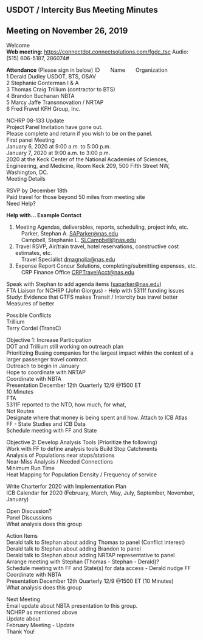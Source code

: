 
## USDOT / Intercity Bus Meeting Minutes   
## Meeting on November 26, 2019   

Welcome   
**Web meeting:**  https://connectdot.connectsolutions.com/fgdc_tsc
Audio: (515) 606-5187, 286074#

**Attendance** (Please sign in below)
ID &nbsp; &nbsp; &nbsp; Name &nbsp; &nbsp; &nbsp; Organization     
1  Derald Dudley   USDOT, BTS, OSAV   
2  Stephanie Gonterman   I & A   
3  Thomas Craig   Trillium (contractor to BTS)    
4  Brandon Buchanan   NBTA     
5  Marcy Jaffe   Transnnovation / NRTAP    
6  Fred Fravel   KFH Group, Inc.     
 
NCHRP 08-133 Update   
Project Panel Invitation have gone out.     
Please complete and return if you wish to be on the panel.   
First panel Meeting   
January 6, 2020 at 9:00 a.m. to 5:00 p.m.  
January 7, 2020 at 9:00 a.m. to 3:00 p.m.  
2020 at the Keck Center of the National Academies of Sciences, Engineering, and Medicine, Room Keck 209, 500 Fifth Street NW, Washington, DC.  
Meeting Details  

RSVP by December 18th  
Paid travel for those beyond 50 miles from meeting site  
Need Help?  
 
**Help with…   Example   Contact**  
1. Meeting   Agendas, deliverables, reports, scheduling, project info, etc.  
&nbsp; &nbsp; Parker, Stephan A. SAParker@nas.edu  
&nbsp; &nbsp; Campbell, Stephanie L. SLCampbell@nas.edu  
2. Travel    RSVP, Air/train travel, hotel reservations, constructive cost estimates, etc.  
&nbsp; &nbsp; Travel Specialist  dmagnolia@nas.edu  
3.  Expense Report  Concur Solutions, completing/submitting expenses, etc.  
&nbsp; &nbsp; CRP Finance Office CRPTravelAcct@nas.edu  
 
Speak with Stephan to add agenda items (saparker@nas.edu)  
FTA Liaison for NCHRP (John Giorgus) - Help with 5311f funding issues  
Study: Evidence that GTFS makes Transit / Intercity bus travel better  
Measures of better  
 
Possible Conflicts  
Trillium  
Terry Cordel (TransC)  
 
 
Objective 1: Increase Participation  
DOT and Trillium still working on outreach plan  
Prioritizing Busing companies for the largest impact within the context of a larger passenger travel contract.  
Outreach to begin in January  
Hope to coordinate with NRTAP  
Coordinate with NBTA  
Presentation December 12th Quarterly 12/9 @1500 ET  
10 Minutes  
FTA  
5311F reported to the NTD, how much, for what,   
Not Routes  
Designate where that money is being spent and how. Attach to ICB Atlas  
FF - State Studies and ICB Data  
Schedule meeting with FF and State  
 
Objective 2: Develop Analysis Tools (Prioritize the following)   
Work with FF to define analysis tools
Build Stop Catchments  
Analysis of Populations near stops/stations  
Near-Miss Analysis / Needed Connections  
Minimum Run Time  
Heat Mapping for Population Density / Frequency of service  
 
Write Charterfor 2020 with Implementation Plan  
ICB Calendar for 2020 (February, March, May, July, September, November, January)  
 
Open Discussion?  
Panel Discussions  
What analysis does this group  
 
Action Items  
Derald talk to Stephan about adding Thomas to panel (Conflict interest)  
Derald talk to Stephan about adding Brandon to panel  
Derald talk to Stephan about adding NRTAP representative to panel  
Arrange meeting with Stephan (Thomas - Stephan - Derald)?  
Schedule meeting with FF and State(s) for data access - Derald nudge FF  
Coordinate with NBTA  
Presentation December 12th Quarterly 12/9 @1500 ET (10 Minutes)  
What analysis does this group  
 
Next Meeting  
Email update about NBTA presentation to this group.  
NCHRP as mentioned above  
Update about  
February Meeting - Update  
Thank You! 
